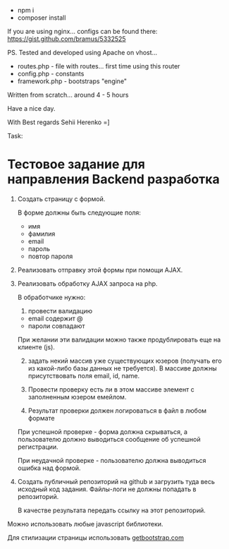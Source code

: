 - npm i
 - composer install

If you are using nginx... configs can be found there: https://gist.github.com/bramus/5332525

PS. Tested and developed using Apache on vhost... 

- routes.php - file with routes... first time using this router
- config.php - constants
- framework.php - bootstraps "engine"

Written from scratch... around 4 - 5 hours

Have a nice day.

With Best regards Sehii Herenko =]

Task:

# Тестовое задание для направления Backend разработка

1. Создать страницу с формой.

   В форме должны быть следующие поля:

    - имя
    - фамилия
    - email
    - пароль
    - повтор пароля
2. Реализовать отправку этой формы при помощи AJAX.
3. Реализовать обработку AJAX запроса на php.

   В обработчике нужно:

    1) провести валидацию

    - email содержит @
    - пароли совпадают

   При желании эти валидации можно также продублировать еще на клиенте (js).

    2) задать некий массив уже существующих юзеров (получать его из какой-либо базы данных не требуется). В массиве должны присутствовать поля email, id, name.

    3) Провести проверку есть ли в этом массиве элемент с заполненным юзером емейлом.

    4) Результат проверки должен логироваться в файл в любом формате

   При успешной проверке - форма должна скрываться, а пользователю должно выводиться сообщение об успешной регистрации.

   При неудачной проверке - пользователю должна выводиться ошибка над формой.

4. Создать публичный репозиторий на github и загрузить туда весь исходный код задания. Файлы-логи не должны попадать в репозиторий.

   В качестве результата передать ссылку на этот репозиторий.


Можно использовать любые javascript библиотеки.

Для стилизации страницы использовать [getbootstrap.com](https://getbootstrap.com/)